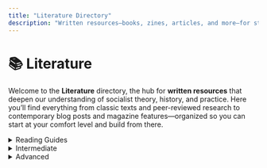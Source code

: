 ```yaml
---
title: "Literature Directory"
description: "Written resources—books, zines, articles, and more—for studying socialism, Marxism, and allied struggles."
---
```


# 📚 Literature

Welcome to the **Literature** directory, the hub for **written resources** that deepen our understanding of socialist theory, history, and practice. Here you’ll find everything from classic texts and peer-reviewed research to contemporary blog posts and magazine features—organized so you can start at your comfort level and build from there.

<details>
<summary>Reading Guides</summary>
  
<br>
  
[Beginner's Guide to Marxism](https://www.marxists.org/subject/students/index.htm)


  
</details>


<details>
<summary>Intermediate</summary>

  
</details>

<details>
<summary>Advanced</summary>

  
</details>
